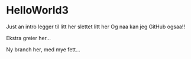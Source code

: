 # HelloWorld3
Just an intro
legger til litt her
slettet litt her
Og naa kan jeg GitHub ogsaa!!

Ekstra greier her...


Ny branch her, med mye fett...
